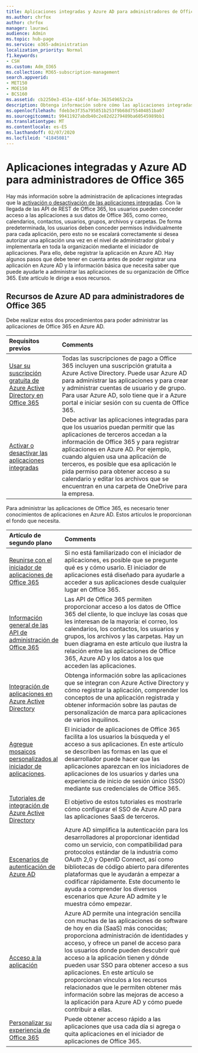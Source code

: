 ```yaml
---
title: Aplicaciones integradas y Azure AD para administradores de Office 365
ms.author: chrfox
author: chrfox
manager: laurawi
audience: Admin
ms.topic: hub-page
ms.service: o365-administration
localization_priority: Normal
f1.keywords:
- CSH
ms.custom: Adm_O365
ms.collection: M365-subscription-management
search.appverid:
- MET150
- MOE150
- BCS160
ms.assetid: cb2250e3-451e-416f-bf4e-363549652c2a
description: Obtenga información sobre cómo las aplicaciones integradas de O365 se registran y administran en Azure AD
ms.openlocfilehash: fdeb3e3f35a795851b253f9b68d755404851ba07
ms.sourcegitcommit: 99411927abdb40c2e82d2279489ba60545989bb1
ms.translationtype: MT
ms.contentlocale: es-ES
ms.lasthandoff: 02/07/2020
ms.locfileid: "41845081"
---
```

# <a name="integrated-apps-and-azure-ad-for-office-365-administrators"></a>Aplicaciones integradas y Azure AD para administradores de Office 365

Hay más información sobre la administración de aplicaciones integradas que la [activación o desactivación de las aplicaciones integradas](https://support.office.com/article/7e453a40-66df-44ab-92a1-96786cb7fb34#__toc379982114). Con la llegada de las API de REST de Office 365, los usuarios pueden conceder acceso a las aplicaciones a sus datos de Office 365, como correo, calendarios, contactos, usuarios, grupos, archivos y carpetas. De forma predeterminada, los usuarios deben conceder permisos individualmente para cada aplicación, pero esto no se escalará correctamente si desea autorizar una aplicación una vez en el nivel de administrador global y implementarla en toda la organización mediante el iniciador de aplicaciones. Para ello, debe registrar la aplicación en Azure AD. Hay algunos pasos que debe tener en cuenta antes de poder registrar una aplicación en Azure AD y la información básica que necesita saber que puede ayudarle a administrar las aplicaciones de su organización de Office 365. Este artículo le dirige a esos recursos.
  
## <a name="azure-ad-resources-for-office-365-admins"></a>Recursos de Azure AD para administradores de Office 365

Debe realizar estos dos procedimientos para poder administrar las aplicaciones de Office 365 en Azure AD.
  
|**Requisitos previos**|**Comments**|
|:-----|:-----|
|[Usar su suscripción gratuita de Azure Active Directory en Office 365](https://docs.microsoft.com/microsoft-365/compliance/use-your-free-azure-ad-subscription-in-office-365) <br/> |Todas las suscripciones de pago a Office 365 incluyen una suscripción gratuita a Azure Active Directory. Puede usar Azure AD para administrar las aplicaciones y para crear y administrar cuentas de usuario y de grupo. Para usar Azure AD, solo tiene que ir a Azure portal e iniciar sesión con su cuenta de Office 365.  <br/> |
|[Activar o desactivar las aplicaciones integradas](https://support.office.com/article/7e453a40-66df-44ab-92a1-96786cb7fb34#__toc379982114) <br/> |Debe activar las aplicaciones integradas para que los usuarios puedan permitir que las aplicaciones de terceros accedan a la información de Office 365 y para registrar aplicaciones en Azure AD. Por ejemplo, cuando alguien usa una aplicación de terceros, es posible que esa aplicación le pida permiso para obtener acceso a su calendario y editar los archivos que se encuentran en una carpeta de OneDrive para la empresa.  <br/> |
   
Para administrar las aplicaciones de Office 365, es necesario tener conocimientos de aplicaciones en Azure AD. Estos artículos le proporcionan el fondo que necesita.
  
|**Artículo de segundo plano**|**Comments**|
|:-----|:-----|
|[Reunirse con el iniciador de aplicaciones de Office 365](https://support.office.com/article/79f12104-6fed-442f-96a0-eb089a3f476a) <br/> |Si no está familiarizado con el iniciador de aplicaciones, es posible que se pregunte qué es y cómo usarlo. El iniciador de aplicaciones está diseñado para ayudarle a acceder a sus aplicaciones desde cualquier lugar en Office 365.  <br/> |
|[Información general de las API de administración de Office 365](https://docs.microsoft.com/office/office-365-management-api/office-365-management-apis-overview) <br/> |Las API de Office 365 permiten proporcionar acceso a los datos de Office 365 del cliente, lo que incluye las cosas que les interesan de la mayoría: el correo, los calendarios, los contactos, los usuarios y grupos, los archivos y las carpetas. Hay un buen diagrama en este artículo que ilustra la relación entre las aplicaciones de Office 365, Azure AD y los datos a los que acceden las aplicaciones.  <br/> |
|[Integración de aplicaciones en Azure Active Directory](https://docs.microsoft.com/azure/active-directory/develop/quickstart-v1-add-azure-ad-app) <br/> | Obtenga información sobre las aplicaciones que se integran con Azure Active Directory y cómo registrar la aplicación, comprender los conceptos de una aplicación registrada y obtener información sobre las pautas de personalización de marca para aplicaciones de varios inquilinos.  <br/> |
|[Agregue mosaicos personalizados al iniciador de aplicaciones](https://docs.microsoft.com/office365/admin/manage/customize-the-app-launcher).  <br/> |El iniciador de aplicaciones de Office 365 facilita a los usuarios la búsqueda y el acceso a sus aplicaciones. En este artículo se describen las formas en las que el desarrollador puede hacer que las aplicaciones aparezcan en los iniciadores de aplicaciones de los usuarios y darles una experiencia de inicio de sesión único (SSO) mediante sus credenciales de Office 365.  <br/> |
|[Tutoriales de integración de Azure Active Directory](https://docs.microsoft.com/azure/active-directory/saas-apps/tutorial-list) <br/> |El objetivo de estos tutoriales es mostrarle cómo configurar el SSO de Azure AD para las aplicaciones SaaS de terceros.  <br/> |
|[Escenarios de autenticación de Azure AD](https://go.microsoft.com/fwlink/?LinkId=617145) <br/> |Azure AD simplifica la autenticación para los desarrolladores al proporcionar identidad como un servicio, con compatibilidad para protocolos estándar de la industria como OAuth 2,0 y OpenID Connect, así como bibliotecas de código abierto para diferentes plataformas que le ayudarán a empezar a codificar rápidamente. Este documento le ayuda a comprender los diversos escenarios que Azure AD admite y le muestra cómo empezar.  <br/> |
|[Acceso a la aplicación](https://docs.microsoft.com/azure/active-directory/manage-apps/what-is-access-management) <br/> |Azure AD permite una integración sencilla con muchas de las aplicaciones de software de hoy en día (SaaS) más conocidas; proporciona administración de identidades y acceso, y ofrece un panel de acceso para los usuarios donde pueden descubrir qué acceso a la aplicación tienen y dónde pueden usar SSO para obtener acceso a sus aplicaciones. En este artículo se proporcionan vínculos a los recursos relacionados que le permiten obtener más información sobre las mejoras de acceso a la aplicación para Azure AD y cómo puede contribuir a ellas.  <br/> |
|[Personalizar su experiencia de Office 365](https://support.office.com/article/eb34a21b-52fa-4fbf-a8d5-146132242985) <br/> |Puede obtener acceso rápido a las aplicaciones que usa cada día si agrega o quita aplicaciones en el iniciador de aplicaciones de Office 365.  <br/> |
   

